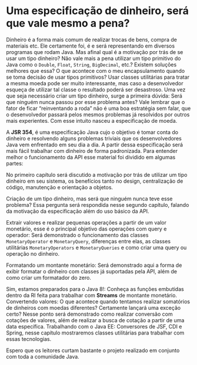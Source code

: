 # Uma especificação de dinheiro, será que vale mesmo a pena?


Dinheiro é a forma mais comum de realizar trocas de bens, compra de materiais etc. Ele certamente foi, é e será representando em diversos programas que rodam Java. Mas afinal qual é a motivação por trás de se usar um tipo dinheiro? Não vale mais a pena utilizar um tipo primitivo do Java como o ```Double```, ```Float```, ```String```, ```BigDecimal```, etc.? Existem soluções melhores que essa? O que acontece com o meu encapsulamento quando se toma decisão de usar tipos primitivos? Usar classes utilitárias para tratar a mesma moeda pode ser muito interessante, mas caso a desenvolvedor esqueça de utilizar tal classe o resultado poderá ser desastroso. Uma vez que seja necessário criar um tipo dinheiro, surge a primeira dúvida: Será que ninguém nunca passou por esse problema antes? Vale lembrar que o fator de ficar “reinventando a roda” não é uma boa estratégia sem falar, que o desenvolvedor passará pelos mesmos problemas já resolvidos por outros mais experientes. Com esse intuito nasceu a especificação de moeda.


A **JSR 354**, é uma especificação Java cujo o objetivo é tomar conta do dinheiro e resolvendo alguns problemas triviais que os desenvolvedores Java vem enfrentado em seu dia a dia. A partir dessa especificação será mais fácil trabalhar com dinheiro de forma padronizada. Para entender melhor o funcionamento da API esse material foi dividido em algumas partes:

No primeiro capítulo será discutido a motivação por trás de utilizar um tipo dinheiro em seu sistema, os benefícios tanto no design, centralização de código, manutenção e orientação a objetos.

Criação de um tipo dinheiro, mas será que ninguém nunca teve esse problema? Essa pergunta será respondida nesse segundo capítulo, falando da motivação da especificação além do uso básico da API.

Extrair valores e realizar pequenas operações a partir de um valor monetário, esse é o principal objetivo das operações com query e operador: Será demonstrado o funcionamento das classes ```MonetaryOperator``` e ```MonetaryQuery```, diferenças entre elas, as classes utilitárias ```MonetaryOperators``` e ```MonetaryQueries``` e como criar uma query ou operação no dinheiro.

Formatando um montante monetário: Será demonstrado aqui a forma de exibir formatar o dinheiro com classes já suportadas pela API, além de como criar um formatador do zero.

Sim, estamos preparados para o Java 8!: Conheça as funções embutidas dentro da RI feita para trabalhar com **Streams** de montante monetário.
Convertendo valores: O que acontece quando tentamos realizar somatórios de dinheiros com moedas diferentes? Certamente lançará uma exceção certo? Nesse ponto será demonstrado como realizar conversão com cotações de valores, além de realizar a busca de cotação a partir de uma data específica.
 Trabalhando com o Java EE: Conversores de JSF, CDI e Spring, nesse capítulo mostraremos classes utilitárias para trabalhar com essas tecnologias.

Espero que os leitores curtam bastante o projeto realizado em conjunto com toda a comunidade Java.